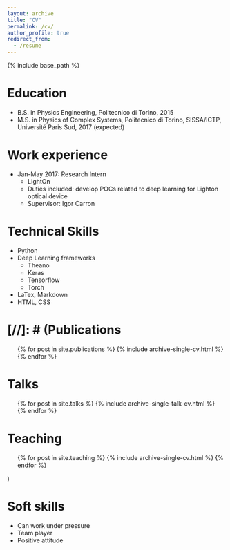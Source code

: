 ```yaml
---
layout: archive
title: "CV"
permalink: /cv/
author_profile: true
redirect_from:
  - /resume
---
```


{% include base_path %}

Education
======
* B.S. in Physics Engineering, Politecnico di Torino, 2015
* M.S. in Physics of Complex Systems, Politecnico di Torino, SISSA/ICTP, Université Paris Sud, 2017 (expected)

Work experience
======
* Jan-May 2017: Research Intern
  * LightOn
  * Duties included: develop POCs related to deep learning for Lighton optical device
  * Supervisor: Igor Carron

  
Technical Skills
======
* Python
* Deep Learning frameworks
  * Theano
  * Keras
  * Tensorflow
  * Torch
* LaTex, Markdown
* HTML, CSS


[//]: # (Publications
======
  <ul>{% for post in site.publications %}
    {% include archive-single-cv.html %}
  {% endfor %}</ul>
  
Talks
======
  <ul>{% for post in site.talks %}
    {% include archive-single-talk-cv.html %}
  {% endfor %}</ul>
  
Teaching
======
  <ul>{% for post in site.teaching %}
    {% include archive-single-cv.html %}
  {% endfor %}</ul>
)
  
Soft skills
======
* Can work under pressure
* Team player
* Positive attitude
